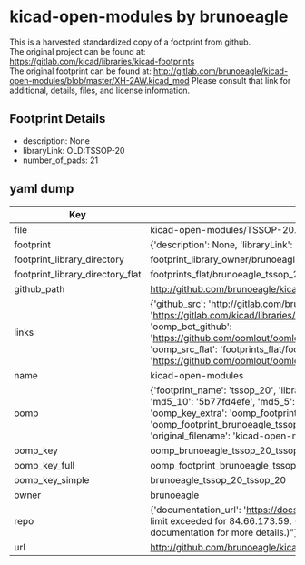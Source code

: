 # kicad-open-modules by brunoeagle  
This is a harvested standardized copy of a footprint from github.  
The original project can be found at:  
https://gitlab.com/kicad/libraries/kicad-footprints  
The original footprint can be found at:
http://gitlab.com/brunoeagle/kicad-open-modules/blob/master/XH-2AW.kicad_mod
Please consult that link for additional, details, files, and license information.  
## Footprint Details
* description: None  
* libraryLink: OLD:TSSOP-20  
* number_of_pads: 21  
## yaml dump  
| Key | Value |  
| --- | --- |  
| file | kicad-open-modules/TSSOP-20.kicad_mod |  
| footprint | {'description': None, 'libraryLink': 'OLD:TSSOP-20', 'number_of_pads': 21} |  
| footprint_library_directory | footprint_library_owner/brunoeagle_kicad-open-modules |  
| footprint_library_directory_flat | footprints_flat/brunoeagle_tssop_20_tssop_20/working |  
| github_path | http://github.com/brunoeagle/kicad-open-modules/blob/master/TSSOP-20.kicad_mod |  
| links | {'github_src': 'http://gitlab.com/brunoeagle/kicad-open-modules/blob/master/XH-2AW.kicad_mod', 'github_src_repo': 'https://gitlab.com/kicad/libraries/kicad-footprints', 'oomp_bot': 'footprints/brunoeagle_tssop_20_tssop_20/working', 'oomp_bot_github': 'https://github.com/oomlout/oomlout_oomp_footprint_bot/tree/main/footprints/brunoeagle_tssop_20_tssop_20/working', 'oomp_src_flat': 'footprints_flat/footprints_flat/brunoeagle_tssop_20_tssop_20/working', 'oomp_src_flat_github': 'https://github.com/oomlout/oomlout_oomp_footprint_src/tree/main/footprints_flat/brunoeagle_tssop_20_tssop_20/working'} |  
| name | kicad-open-modules |  
| oomp | {'footprint_name': 'tssop_20', 'library_name': 'tssop_20_kicad_mod', 'md5': '5b77fd4efed32a5586d8c331055adffe', 'md5_10': '5b77fd4efe', 'md5_5': '5b77f', 'md5_6': '5b77fd', 'oomp_key': 'oomp_brunoeagle_tssop_20_tssop_20', 'oomp_key_extra': 'oomp_footprint_brunoeagle_tssop_20_tssop_20', 'oomp_key_full': 'oomp_footprint_brunoeagle_tssop_20_tssop_20_5b77fd', 'oomp_key_simple': 'brunoeagle_tssop_20_tssop_20', 'original_filename': 'kicad-open-modules/TSSOP-20.kicad_mod', 'owner_name': 'brunoeagle'} |  
| oomp_key | oomp_brunoeagle_tssop_20_tssop_20 |  
| oomp_key_full | oomp_footprint_brunoeagle_tssop_20_tssop_20 |  
| oomp_key_simple | brunoeagle_tssop_20_tssop_20 |  
| owner | brunoeagle |  
| repo | {'documentation_url': 'https://docs.github.com/rest/overview/resources-in-the-rest-api#rate-limiting', 'message': "API rate limit exceeded for 84.66.173.59. (But here's the good news: Authenticated requests get a higher rate limit. Check out the documentation for more details.)"} |  
| url | http://github.com/brunoeagle/kicad-open-modules |  

